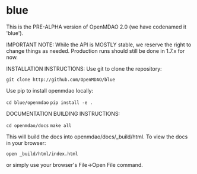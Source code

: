 # blue
This is the PRE-ALPHA version of OpenMDAO 2.0
(we have codenamed it 'blue').

IMPORTANT NOTE:
While the API is MOSTLY stable, we reserve the right to change things as needed.
Production runs should still be done in 1.7.x for now.

INSTALLATION INSTRUCTIONS:
Use git to clone the repository:

`git clone http://github.com/OpenMDAO/blue`

Use pip to install openmdao locally:

`cd blue/openmdao`
`pip install -e .`


DOCUMENTATION BUILDING INSTRUCTIONS:

`cd openmdao/docs`
`make all`

This will build the docs into openmdao/docs/_build/html.
To view the docs in your browser:

`open _build/html/index.html`

or simply use your browser's File->Open File command.
